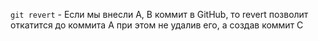 ```git revert``` - Если мы внесли A, B коммит в GitHub, то revert позволит откатится до коммита A при этом не удалив его, а создав коммит C

